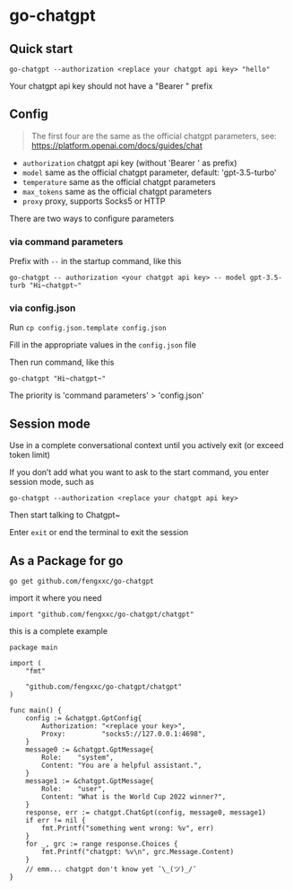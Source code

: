 # go-chatgpt

## Quick start
```
go-chatgpt --authorization <replace your chatgpt api key> "hello"
```
Your chatgpt api key should not have a "Bearer " prefix

## Config
> The first four are the same as the official chatgpt parameters, see: https://platform.openai.com/docs/guides/chat
 - `authorization` chatgpt api key (without 'Bearer ' as prefix)
 - `model` same as the official chatgpt parameter, default: 'gpt-3.5-turbo'
 - `temperature` same as the official chatgpt parameters
 - `max_tokens` same as the official chatgpt parameters
 - `proxy` proxy, supports Socks5 or HTTP
 
There are two ways to configure parameters
### via command parameters
Prefix with `--` in the startup command, like this
```
go-chatgpt -- authorization <your chatgpt api key> -- model gpt-3.5-turb "Hi~chatgpt~"
```
### via config.json
Run `cp config.json.template config.json`

Fill in the appropriate values in the `config.json` file

Then run command, like this
```
go-chatgpt "Hi~chatgpt~"
```

The priority is 'command parameters' > 'config.json'
## Session mode
Use in a complete conversational context until you actively exit (or exceed token limit)

If you don’t add what you want to ask to the start command, you enter session mode, such as
```
go-chatgpt --authorization <replace your chatgpt api key>
```
Then start talking to Chatgpt~

Enter `exit` or end the terminal to exit the session

## As a Package for go
```
go get github.com/fengxxc/go-chatgpt
```
import it where you need
```golang
import "github.com/fengxxc/go-chatgpt/chatgpt"
```
this is a complete example
```golang
package main

import (
	"fmt"

	"github.com/fengxxc/go-chatgpt/chatgpt"
)

func main() {
	config := &chatgpt.GptConfig{
		Authorization: "<replace your key>",
		Proxy:         "socks5://127.0.0.1:4698",
	}
	message0 := &chatgpt.GptMessage{
		Role:    "system",
		Content: "You are a helpful assistant.",
	}
	message1 := &chatgpt.GptMessage{
		Role:    "user",
		Content: "What is the World Cup 2022 winner?",
	}
	response, err := chatgpt.ChatGpt(config, message0, message1)
	if err != nil {
		fmt.Printf("something went wrong: %v", err)
	}
	for _, grc := range response.Choices {
		fmt.Printf("chatgpt: %v\n", grc.Message.Content)
	}
	// emm... chatgpt don't know yet ¯\_(ツ)_/¯
}
```